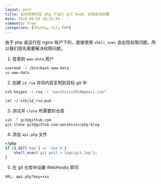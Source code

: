 ```yaml
---
layout: post
title: 如何简单的在 php 下运行 git hook，实现自动部署
date: 2016-08-03 10:25:04
comments: true
categories: [Ubuntu, Git, PHP]
---
```


由于 php 是运行在 nginx 账户下的，直接使用 `shell_exec` 会出现权限问题，所以我们首先需要解决权限问题。

1. 登录到 `www-data` 用户
```bash
usermod -s /bin/bash www-data
su www-data
```

2. 创建 `id_rsa` 并将内容复制到目标 git 中
```bash
ssh-keygen -t rsa -C "wenzhixin2010@gmail.com"

cat ~/.ssh/id_rsa.pub
```

3. 测试并 `clone` 所需要的仓库
```bash
ssh -T git@github.com
git clone git@github.com:wenzhixin/php-blog
```

4. 添加 `api.php` 文件
```php
<?php
if ($_GET['key'] == 'xxx') {
    shell_exec('git pull > logs/git.log');
}
```

5. 在 git 仓库中设置 WebHooks 即可
```
URL: api.php?key=xxx
```

